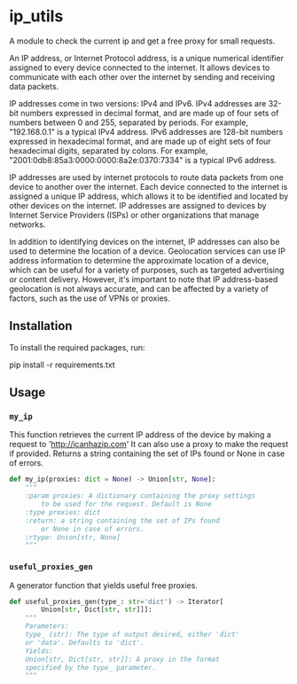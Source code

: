 # ip_utils

A module to check the current ip and get a free proxy for small requests.

An IP address, or Internet Protocol address, is a unique numerical identifier assigned to every device connected to the internet. It allows devices to communicate with each other over the internet by sending and receiving data packets.

IP addresses come in two versions: IPv4 and IPv6. IPv4 addresses are 32-bit numbers expressed in decimal format, and are made up of four sets of numbers between 0 and 255, separated by periods. For example, "192.168.0.1" is a typical IPv4 address. IPv6 addresses are 128-bit numbers expressed in hexadecimal format, and are made up of eight sets of four hexadecimal digits, separated by colons. For example, "2001:0db8:85a3:0000:0000:8a2e:0370:7334" is a typical IPv6 address.

IP addresses are used by internet protocols to route data packets from one device to another over the internet. Each device connected to the internet is assigned a unique IP address, which allows it to be identified and located by other devices on the internet. IP addresses are assigned to devices by Internet Service Providers (ISPs) or other organizations that manage networks.

In addition to identifying devices on the internet, IP addresses can also be used to determine the location of a device. Geolocation services can use IP address information to determine the approximate location of a device, which can be useful for a variety of purposes, such as targeted advertising or content delivery. However, it's important to note that IP address-based geolocation is not always accurate, and can be affected by a variety of factors, such as the use of VPNs or proxies.

## Installation

To install the required packages, run:

pip install -r requirements.txt


## Usage

### `my_ip`

This function retrieves the current IP address of the device by making a request to 'http://icanhazip.com'
It can also use a proxy to make the request if provided. Returns a string containing the set of IPs found or
None in case of errors.

```python
def my_ip(proxies: dict = None) -> Union[str, None]:
    """    
    :param proxies: A dictionary containing the proxy settings
        to be used for the request. Default is None
    :type proxies: dict
    :return: a string containing the set of IPs found
        or None in case of errors.
    :rtype: Union[str, None]
    """
```

### `useful_proxies_gen`

 A generator function that yields useful free proxies.

```python
def useful_proxies_gen(type_: str='dict') -> Iterator[
        Union[str, Dict[str, str]]]:
    """
    Parameters:
    type_ (str): The type of output desired, either 'dict'
    or 'data'. Defaults to 'dict'.
    Yields:
    Union[str, Dict[str, str]]: A proxy in the format
    specified by the type_ parameter.
    """
```
